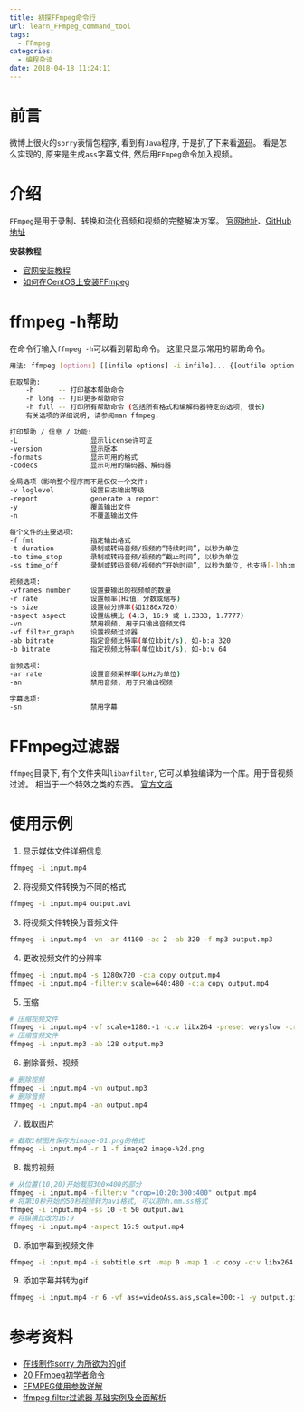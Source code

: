 ```yaml
---
title: 初探FFmpeg命令行
url: learn_FFmpeg_command_tool
tags:
  - FFmpeg
categories:
  - 编程杂谈
date: 2018-04-18 11:24:11
---
```

# 前言
微博上很火的`sorry`表情包程序, 看到有`Java`程序, 于是扒了下来看[源码](https://github.com/xtyxtyx/sorry)。
看是怎么实现的, 原来是生成`ass`字幕文件, 然后用`FFmpeg`命令加入视频。

<!-- more -->

# 介绍
`FFmpeg`是用于录制、转换和流化音频和视频的完整解决方案。
[官网地址](https://www.ffmpeg.org/)、[GitHub地址](https://github.com/FFmpeg/FFmpeg)

**安装教程**
- [官网安装教程](https://www.ffmpeg.org/download.html)
- [如何在CentOS上安装FFmpeg](https://www.vultr.com/docs/how-to-install-ffmpeg-on-centos)

# ffmpeg -h帮助
在命令行输入`ffmpeg -h`可以看到帮助命令。
这里只显示常用的帮助命令。
```sh
用法: ffmpeg [options] [[infile options] -i infile]... {[outfile options] outfile}...

获取帮助:
    -h      -- 打印基本帮助命令
    -h long -- 打印更多帮助命令
    -h full -- 打印所有帮助命令 (包括所有格式和编解码器特定的选项, 很长)
    有关选项的详细说明, 请参阅man ffmpeg.

打印帮助 / 信息 / 功能:
-L                  显示license许可证
-version            显示版本
-formats            显示可用的格式
-codecs             显示可用的编码器、解码器

全局选项（影响整个程序而不是仅仅一个文件:
-v loglevel         设置日志输出等级
-report             generate a report
-y                  覆盖输出文件
-n                  不覆盖输出文件

每个文件的主要选项:
-f fmt              指定输出格式
-t duration         录制或转码音频/视频的“持续时间”, 以秒为单位
-to time_stop       录制或转码音频/视频的“截止时间”, 以秒为单位
-ss time_off        录制或转码音频/视频的“开始时间”, 以秒为单位, 也支持[-]hh:mm:ss[.xxx]的时间格式

视频选项:
-vframes number     设置要输出的视频帧的数量
-r rate             设置帧率(Hz值，分数或缩写)
-s size             设置帧分辨率(如1280x720)
-aspect aspect      设置纵横比 (4:3, 16:9 或 1.3333, 1.7777)
-vn                 禁用视频, 用于只输出音频文件
-vf filter_graph    设置视频过滤器
-ab bitrate         指定音频比特率(单位kbit/s), 如-b:a 320
-b bitrate          指定视频比特率(单位kbit/s), 如-b:v 64

音频选项:
-ar rate            设置音频采样率(以Hz为单位)
-an                 禁用音频, 用于只输出视频

字幕选项:
-sn                 禁用字幕
```
# FFmpeg过滤器
`ffmpeg`目录下, 有个文件夹叫`libavfilter`, 它可以单独编译为一个库。用于音视频过滤。 
相当于一个特效之类的东西。
[官方文档](https://ffmpeg.org/ffmpeg-filters.html)


# 使用示例
1. 显示媒体文件详细信息
```sh
ffmpeg -i input.mp4
```
2. 将视频文件转换为不同的格式
```sh
ffmpeg -i input.mp4 output.avi
```
3. 将视频文件转换为音频文件
```sh
ffmpeg -i input.mp4 -vn -ar 44100 -ac 2 -ab 320 -f mp3 output.mp3 
```
4. 更改视频文件的分辨率
```sh
ffmpeg -i input.mp4 -s 1280x720 -c:a copy output.mp4 
ffmpeg -i input.mp4 -filter:v scale=640:480 -c:a copy output.mp4
```
5. 压缩
```sh
# 压缩视频文件
ffmpeg -i input.mp4 -vf scale=1280:-1 -c:v libx264 -preset veryslow -crf 24 output.mp4 
# 压缩音频文件
ffmpeg -i input.mp3 -ab 128 output.mp3 
```
6. 删除音频、视频
```sh
# 删除视频
ffmpeg -i input.mp4 -vn output.mp3
# 删除音频
ffmpeg -i input.mp4 -an output.mp4
```
7. 截取图片
```sh
# 截取1帧图片保存为image-01.png的格式
ffmpeg -i input.mp4 -r 1 -f image2 image-%2d.png 
```
8. 裁剪视频
```sh
# 从位置(10,20)开始裁剪300×400的部分
ffmpeg -i input.mp4 -filter:v "crop=10:20:300:400" output.mp4 
# 将第10秒开始的50秒视频转为avi格式, 可以用hh.mm.ss格式
ffmpeg -i input.mp4 -ss 10 -t 50 output.avi 
# 将纵横比改为16:9
ffmpeg -i input.mp4 -aspect 16:9 output.mp4 
```
8. 添加字幕到视频文件
```sh
ffmpeg -i input.mp4 -i subtitle.srt -map 0 -map 1 -c copy -c:v libx264 -crf 23 -preset veryfast output.mp4
```
9. 添加字幕并转为gif
```sh
ffmpeg -i input.mp4 -r 6 -vf ass=videoAss.ass,scale=300:-1 -y output.gif
```

# 参考资料
- [在线制作sorry 为所欲为的gif](https://github.com/xtyxtyx/sorry)
- [20 FFmpeg初学者命令](https://www.ostechnix.com/20-ffmpeg-commands-beginners/)
- [FFMPEG使用参数详解](https://blog.csdn.net/axdc_qa_team/article/details/4204358)
- [ffmpeg filter过滤器 基础实例及全面解析](https://blog.csdn.net/newchenxf/article/details/51364105)
